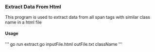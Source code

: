 ### Extract Data From Html
This program is used to extract data from all span tags with similar class name in a html file

#### Usage
'''
go run extract.go inputFile.html outFile.txt className
'''